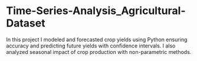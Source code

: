 # Time-Series-Analysis_Agricultural-Dataset
In this project I modeled and forecasted crop yields using Python ensuring accuracy and predicting future yields with confidence intervals. I also analyzed seasonal impact of crop production with non-parametric methods.
